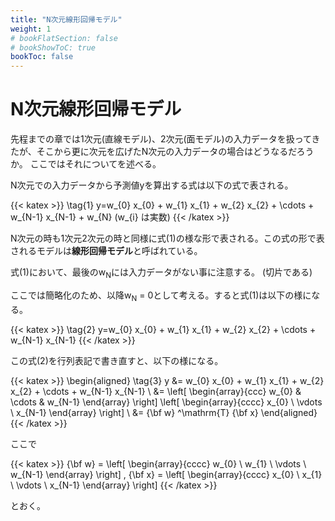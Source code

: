 ```yaml
---
title: "N次元線形回帰モデル"
weight: 1
# bookFlatSection: false
# bookShowToC: true
bookToc: false
---
```


# N次元線形回帰モデル

先程までの章では1次元(直線モデル)、2次元(面モデル)の入力データを扱ってきたが、そこから更に次元を広げたN次元の入力データの場合はどうなるだろうか。
ここではそれについてを述べる。

N次元での入力データから予測値yを算出する式は以下の式で表される。

{{< katex  >}}
\tag{1}  y=w_{0} x_{0} + w_{1} x_{1} + w_{2} x_{2} + \cdots + w_{N-1} x_{N-1} + w_{N} (w_{i} は実数)
{{< /katex >}}

N次元の時も1次元2次元の時と同様に式(1)の様な形で表される。この式の形で表されるモデルは**線形回帰モデル**と呼ばれている。

式(1)において、最後のw<sub>N</sub>には入力データがない事に注意する。 (切片である)

ここでは簡略化のため、以降w<sub>N</sub> = 0として考える。すると式(1)は以下の様になる。

{{< katex  >}}
\tag{2}  y=w_{0} x_{0} + w_{1} x_{1} + w_{2} x_{2} + \cdots + w_{N-1} x_{N-1} 
{{< /katex >}}

この式(2)を行列表記で書き直すと、以下の様になる。

{{< katex  >}}
\begin{aligned}
\tag{3}  y  &= w_{0} x_{0} + w_{1} x_{1} + w_{2} x_{2} + \cdots + w_{N-1} x_{N-1} \\
            &=  \left[
                    \begin{array}{ccc}
                    w_{0} & \cdots & w_{N-1} 
                    \end{array}
                \right]
                \left[
                    \begin{array}{cccc}
                    x_{0} \\
                    \vdots \\
                    x_{N-1}
                    \end{array}
                \right]
            \\
            &= {\bf w} ^\mathrm{T} {\bf x} 
\end{aligned}
{{< /katex >}}

ここで

{{< katex  >}}
  {\bf w} = \left[
    \begin{array}{cccc}
      w_{0} \\
      w_{1} \\
      \vdots \\
      w_{N-1}
    \end{array}
  \right]
  ,
    {\bf x} = \left[
    \begin{array}{cccc}
      x_{0} \\
      x_{1} \\
      \vdots \\
      x_{N-1}
    \end{array}
  \right]
{{< /katex >}}

とおく。

